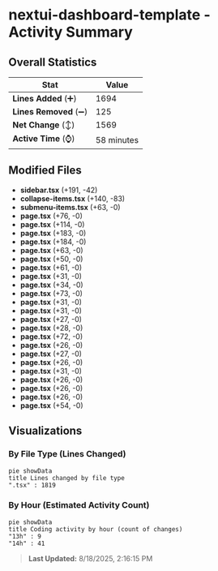 # nextui-dashboard-template - Activity Summary 

## Overall Statistics

| Stat                   | Value                                                             |
| ---------------------- | ----------------------------------------------------------------- |
| **Lines Added** (➕)   | 1694                                          |
| **Lines Removed** (➖) | 125                                        |
| **Net Change** (↕)    | 1569                |
| **Active Time** (⌚)   | 58 minutes |


## Modified Files
- **sidebar.tsx** (+191, -42)
- **collapse-items.tsx** (+140, -83)
- **submenu-items.tsx** (+63, -0)
- **page.tsx** (+76, -0)
- **page.tsx** (+114, -0)
- **page.tsx** (+183, -0)
- **page.tsx** (+184, -0)
- **page.tsx** (+63, -0)
- **page.tsx** (+50, -0)
- **page.tsx** (+61, -0)
- **page.tsx** (+31, -0)
- **page.tsx** (+34, -0)
- **page.tsx** (+73, -0)
- **page.tsx** (+31, -0)
- **page.tsx** (+31, -0)
- **page.tsx** (+27, -0)
- **page.tsx** (+28, -0)
- **page.tsx** (+72, -0)
- **page.tsx** (+26, -0)
- **page.tsx** (+27, -0)
- **page.tsx** (+26, -0)
- **page.tsx** (+31, -0)
- **page.tsx** (+26, -0)
- **page.tsx** (+26, -0)
- **page.tsx** (+26, -0)
- **page.tsx** (+54, -0)

## Visualizations

### By File Type (Lines Changed)

```mermaid
pie showData
title Lines changed by file type
".tsx" : 1819
```

### By Hour (Estimated Activity Count)

```mermaid
pie showData
title Coding activity by hour (count of changes)
"13h" : 9
"14h" : 41
```


> **Last Updated:** 8/18/2025, 2:16:15 PM
